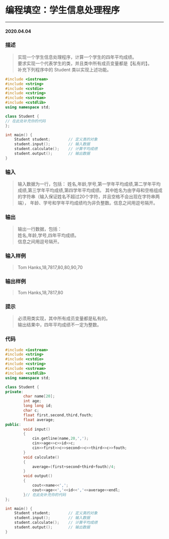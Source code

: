 # 编程填空：学生信息处理程序
***
#### 2020.04.04

### 描述
>实现一个学生信息处理程序，计算一个学生的四年平均成绩。        
要求实现一个代表学生的类，并且类中所有成员变量都是【私有的】。           
补充下列程序中的 Student 类以实现上述功能。          
```c++
#include <iostream>
#include <string>
#include <cstdio>
#include <cstring>
#include <sstream>
#include <cstdlib>
using namespace std;

class Student {
// 在此处补充你的代码
};

int main() {
    Student student;        // 定义类的对象
    student.input();        // 输入数据
    student.calculate();    // 计算平均成绩
    student.output();       // 输出数据
}
```

### 输入 
>输入数据为一行，包括：
姓名,年龄,学号,第一学年平均成绩,第二学年平均成绩,第三学年平均成绩,第四学年平均成绩。
其中姓名为由字母和空格组成的字符串（输入保证姓名不超过20个字符，并且空格不会出现在字符串两端），
年龄、学号和学年平均成绩均为非负整数。信息之间用逗号隔开。

### 输出
>输出一行数据，包括：     
姓名,年龄,学号,四年平均成绩。           
信息之间用逗号隔开。       

### 输入样例 
>Tom Hanks,18,7817,80,80,90,70              

### 输出样例
>Tom Hanks,18,7817,80

### 提示 
>必须用类实现，其中所有成员变量都是私有的。            
输出结果中，四年平均成绩不一定为整数。       

### 代码
```c++
#include <iostream>
#include <string>
#include <cstdio>
#include <cstring>
#include <sstream>
#include <cstdlib>
using namespace std;

class Student {
private:
        char name[20];
        int age;
        long long id;
        char c;
        float first,second,third,fouth;
        float average;
public:
        void input()
        {
            cin.getline(name,20,',');
            cin>>age>>c>>id>>c;
            cin>>first>>c>>second>>c>>third>>c>>fouth;
        }
        void calculate()
        {
            average=(first+second+third+fouth)/4;
        }
        void output()
        {
            cout<<name<<',';
            cout<<age<<','<<id<<','<<average<<endl;
        }// 在此处补充你的代码
};

int main() {
    Student student;        // 定义类的对象
    student.input();        // 输入数据
    student.calculate();    // 计算平均成绩
    student.output();       // 输出数据
}

